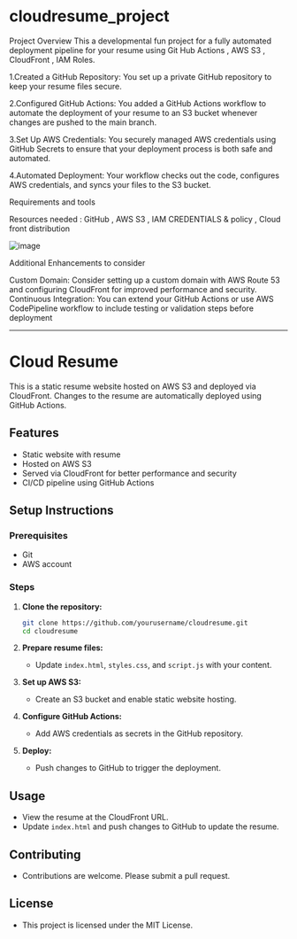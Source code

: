 # cloudresume_project


Project Overview 
This a developmental fun project for a fully automated deployment pipeline for your resume using Git Hub Actions , AWS S3 , CloudFront , IAM Roles. 

1.Created a GitHub Repository: You set up a private GitHub repository to keep your resume files secure.

2.Configured GitHub Actions: You added a GitHub Actions workflow to automate the deployment of your resume to an S3 bucket whenever changes are pushed to the main branch.

3.Set Up AWS Credentials: You securely managed AWS credentials using GitHub Secrets to ensure that your deployment process is both safe and automated.

4.Automated Deployment: Your workflow checks out the code, configures AWS credentials, and syncs your files to the S3 bucket.

Requirements and tools

Resources needed : GitHub , AWS S3 , IAM CREDENTIALS & policy , Cloud front distribution

![image](https://github.com/Navilina/cloudresume/assets/136193317/05da5695-f9f4-439d-81d5-b901cd538a1b)


Additional Enhancements to consider

Custom Domain: Consider setting up a custom domain with AWS Route 53 and configuring CloudFront for improved performance and security.
Continuous Integration: You can extend your GitHub Actions or use AWS CodePipeline workflow to include testing or validation steps before deployment



--------------------------------------------------------------------------------------------------------------------------------------------------------------------------------------

# Cloud Resume

This is a static resume website hosted on AWS S3 and deployed via CloudFront. Changes to the resume are automatically deployed using GitHub Actions.

## Features

- Static website with resume
- Hosted on AWS S3
- Served via CloudFront for better performance and security
- CI/CD pipeline using GitHub Actions

## Setup Instructions

### Prerequisites

- Git
- AWS account

### Steps

1. **Clone the repository:**
    ```sh
    git clone https://github.com/yourusername/cloudresume.git
    cd cloudresume
    ```

2. **Prepare resume files:**
    - Update `index.html`, `styles.css`, and `script.js` with your content.

3. **Set up AWS S3:**
    - Create an S3 bucket and enable static website hosting.

4. **Configure GitHub Actions:**
    - Add AWS credentials as secrets in the GitHub repository.

5. **Deploy:**
    - Push changes to GitHub to trigger the deployment.

## Usage

- View the resume at the CloudFront URL.
- Update `index.html` and push changes to GitHub to update the resume.

## Contributing

- Contributions are welcome. Please submit a pull request.

## License

- This project is licensed under the MIT License.

